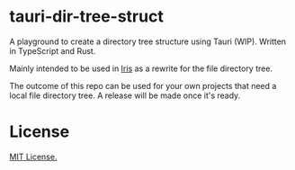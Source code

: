 # tauri-dir-tree-struct

A playground to create a directory tree structure using Tauri (WIP). Written in TypeScript and Rust.

Mainly intended to be used in [Iris](https://github.com/alexwkleung/Iris) as a rewrite for the file directory tree.

The outcome of this repo can be used for your own projects that need a local file directory tree. A release will be made once it's ready.

# License 

[MIT License.](https://github.com/alexwkleung/tauri-dir-tree-struct/blob/main/LICENSE)
